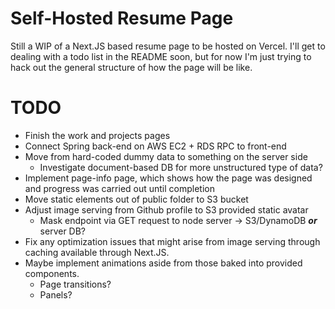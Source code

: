 # Self-Hosted Resume Page

Still a WIP of a Next.JS based resume page to be hosted on Vercel. I'll get to dealing
with a todo list in the README soon, but for now I'm just trying to hack out
the general structure of how the page will be like.

# TODO
* Finish the work and projects pages
* Connect Spring back-end on AWS EC2 + RDS RPC to front-end
* Move from hard-coded dummy data to something on the server side
  * Investigate document-based DB for more unstructured type of data?
* Implement page-info page, which shows how the page was designed and progress was 
carried out until completion
* Move static elements out of public folder to S3 bucket
* Adjust image serving from Github profile to S3 provided static avatar
  * Mask endpoint via GET request to node server -> S3/DynamoDB ***or*** server DB?
* Fix any optimization issues that might arise from image serving through
caching available through Next.JS.
* Maybe implement animations aside from those baked into provided components.
  * Page transitions?
  * Panels?